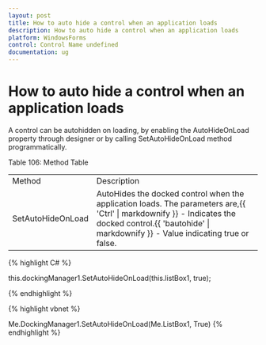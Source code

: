 ```yaml
---
layout: post
title: How to auto hide a control when an application loads
description: How to auto hide a control when an application loads
platform: WindowsForms
control: Control Name undefined
documentation: ug
---
```



# How to auto hide a control when an application loads

A control can be autohidden on loading, by enabling the AutoHideOnLoad property through designer or by calling SetAutoHideOnLoad method programmatically.

Table 106: Method Table

<table>
<tr>
<td>
Method</td><td>
Description</td></tr>
<tr>
<td>
SetAutoHideOnLoad</td><td>
AutoHides the docked control when the application loads. The parameters are,{{ 'Ctrl' | markdownify }} - Indicates the docked control.{{ 'bautohide' | markdownify }} - Value indicating true or false.</td></tr>
</table>



{% highlight C# %}



this.dockingManager1.SetAutoHideOnLoad(this.listBox1, true);

{% endhighlight %}

{% highlight vbnet %}



Me.DockingManager1.SetAutoHideOnLoad(Me.ListBox1, True)
{% endhighlight %}


